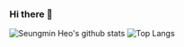 ### Hi there 👋

![Seungmin Heo's github stats](https://github-readme-stats.vercel.app/api?username=nolzaheo&count_private=true&show_icons=true&theme=radical) ![Top Langs](https://github-readme-stats.vercel.app/api/top-langs/?username=nolzaheo&layout=compact&theme=radical)

<!--
**nolzaheo/nolzaheo** is a ✨ _special_ ✨ repository because its `README.md` (this file) appears on your GitHub profile.

Here are some ideas to get you started:

- 🔭 I’m currently working on ...
- 🌱 I’m currently learning ...
- 👯 I’m looking to collaborate on ...
- 🤔 I’m looking for help with ...
- 💬 Ask me about ...
- 📫 How to reach me: ...
- 😄 Pronouns: ...
-->
